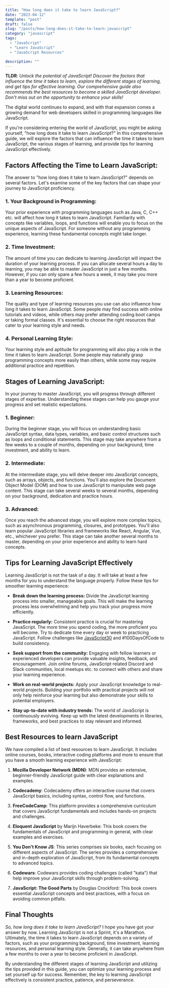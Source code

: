 ```yaml
---
title: "How long does it take to learn JavaScript?"
date: "2023-04-12"
template: "post"
draft: false
slug: "/posts/how-long-does-it-take-to-learn-javascript"
category: "javascript"
tags:
  - "JavaScript"
  - "Learn JavaScript"
  - "JavaScript Resources"

description: ""
---
```


**TLDR**: *Unlock the potential of JavaScript! Discover the factors that influence the time it takes to learn, explore the different stages of learning, and get tips for effective learning. Our comprehensive guide also recommends the best resources to become a skilled JavaScript developer. Don't miss out on the opportunity to enhance your skills!*

The digital world continues to expand, and with that expansion comes a growing demand for web developers skilled in programming languages like JavaScript.

If you're considering entering the world of JavaScript, you might be asking yourself, "how long does it take to learn JavaScript?" In this comprehensive guide, we will explore the factors that can influence the time it takes to learn JavaScript, the various stages of learning, and provide tips for learning JavaScript effectively.

## Factors Affecting the Time to Learn JavaScript:

The answer to "how long does it take to learn JavaScript?" depends on several factors. Let's examine some of the key factors that can shape your journey to JavaScript proficiency.

### 1. Your Background in Programming:

Your prior experience with programming languages such as Java, C, C++ etc. will affect how long it takes to learn JavaScript. Familiarity with concepts like variables, loops, and functions will enable you to focus on the unique aspects of JavaScript. For someone without any programming experience, learning these fundamental concepts might take longer.

### 2. Time Investment:

The amount of time you can dedicate to learning JavaScript will impact the duration of your learning process. If you can allocate several hours a day to learning, you may be able to master JavaScript in just a few months. However, if you can only spare a few hours a week, it may take you more than a year to become proficient.

### 3. Learning Resources:

The quality and type of learning resources you use can also influence how long it takes to learn JavaScript. Some people may find success with online tutorials and videos, while others may prefer attending coding boot camps or taking formal classes. It's essential to choose the right resources that cater to your learning style and needs.

### 4. Personal Learning Style:

Your learning style and aptitude for programming will also play a role in the time it takes to learn JavaScript. Some people may naturally grasp programming concepts more easily than others, while some may require additional practice and repetition.

## Stages of Learning JavaScript:

In your journey to master JavaScript, you will progress through different stages of expertise. Understanding these stages can help you gauge your progress and set realistic expectations.

### 1. Beginner:

During the beginner stage, you will focus on understanding basic JavaScript syntax, data types, variables, and basic control structures such as loops and conditional statements. This stage may take anywhere from a few weeks to a couple of months, depending on your background, time investment, and ability to learn.

### 2. Intermediate:

At the intermediate stage, you will delve deeper into JavaScript concepts, such as arrays, objects, and functions. You'll also explore the Document Object Model (DOM) and how to use JavaScript to manipulate web page content. This stage can take several weeks to several months, depending on your background, dedication and practice hours.

### 3. Advanced:

Once you reach the advanced stage, you will explore more complex topics, such as asynchronous programming, closures, and prototypes. You'll also learn popular JavaScript libraries and frameworks like React, Angular, Vue, etc., whichever you prefer. This stage can take another several months to master, depending on your prior experience and ability to learn hard concepts.

## Tips for Learning JavaScript Effectively

Learning JavaScript is not the task of a day. It will take at least a few months for you to understand the language properly. Follow these tips for smoother learning experience:

- **Break down the learning process:** Divide the JavaScript learning process into smaller, manageable goals. This will make the learning process less overwhelming and help you track your progress more efficiently.

- **Practice regularly:** Consistent practice is crucial for mastering JavaScript. The more time you spend coding, the more proficient you will become. Try to dedicate time every day or week to practicing JavaScript. Follow challenges like [JavaScript30](https://javascript30.com/) and #100DaysOfCode to build consistency.

- **Seek support from the community:** Engaging with fellow learners or experienced developers can provide valuable insights, feedback, and encouragement. Join online forums, JavaScript related Discord and Slack communities, local meetups etc. to connect with others and share your learning experience.

- **Work on real-world projects:** Apply your JavaScript knowledge to real-world projects. Building your portfolio with practical projects will not only help reinforce your learning but also demonstrate your skills to potential employers.

- **Stay up-to-date with industry trends:** The world of JavaScript is continuously evolving. Keep up with the latest developments in libraries, frameworks, and best practices to stay relevant and informed.

## Best Resources to learn JavaScript

We have compiled a list of best resources to learn JavaScript. It includes online courses, books, interactive coding platforms and more to ensure that you have a smooth learning experience with JavaScript:

1. **Mozilla Developer Network (MDN)**: MDN provides an extensive, beginner-friendly JavaScript guide with clear explanations and examples.
2. **Codecademy**: Codecademy offers an interactive course that covers JavaScript basics, including syntax, control flow, and functions.

3. **FreeCodeCamp**: This platform provides a comprehensive curriculum that covers JavaScript fundamentals and includes hands-on projects and challenges.

4. **Eloquent JavaScript** by Marijn Haverbeke: This book covers the fundamentals of JavaScript and programming in general, with clear examples and exercises.

5. **You Don't Know JS**: This series comprises six books, each focusing on different aspects of JavaScript. The series provides a comprehensive and in-depth exploration of JavaScript, from its fundamental concepts to advanced topics.

6. **Codewars**: Codewars provides coding challenges (called "kata") that help improve your JavaScript skills through problem-solving.

7. **JavaScript: The Good Parts** by Douglas Crockford: This book covers essential JavaScript concepts and best practices, with a focus on avoiding common pitfalls.

## Final Thoughts

*So, how long does it take to learn JavaScript?* I hope you have got your answer by now. Learning JavaScript is not a Sprint, it's a Marathon. Ultimately, the time it takes to learn JavaScript depends on a variety of factors, such as your programming background, time investment, learning resources, and personal learning style. Generally, it can take anywhere from a few months to over a year to become proficient in JavaScript.

By understanding the different stages of learning JavaScript and utilizing the tips provided in this guide, you can optimize your learning process and set yourself up for success. Remember, the key to learning JavaScript effectively is consistent practice, patience, and perseverance.



